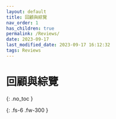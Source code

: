 ```yaml
---
layout: default
title: 回顧與綜覽
nav_order: 1
has_children: true
permalink: /Reviews/
date: 2023-09-17
last_modified_date: 2023-09-17 16:12:32
tags: Reviews
---
```


# 回顧與綜覽
{: .no_toc }


{: .fs-6 .fw-300 }
